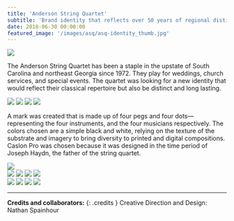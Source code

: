 ```yaml
---
title: 'Anderson String Quartet'
subtitle: 'Brand identity that reflects over 50 years of regional distinction.'
date: 2018-06-30 00:00:00
featured_image: '/images/asq/asq-identity_thumb.jpg'
---
```


![](/images/asq/asq-identity_1.jpg)

The Anderson String Quartet has been a staple in the upstate of South Carolina and northeast Georgia since 1972. They play for weddings, church services, and special events. The quartet was looking for a new identity that would reflect their classical repertoire
but also be distinct and long lasting.

<div class="gallery" data-columns="2">
	<img src="/images/asq/ASQ-primary-logomark.jpg">
	<img src="/images/asq/ASQ-Pattern.png">
	<img src="/images/asq/ASQ-Colors.png">
	<img src="/images/asq/ASQ-Caslon-Specimen.png">
</div>


A mark was created that is made up of four pegs and four dots—representing the four instruments, and the four musicians
respectively. The colors chosen are a simple black and white, relying on the texture of the substrate and imagery to bring diversity to printed and digital compositions. Caslon Pro was chosen because it was designed in the time period of Joseph Haydn, the father of the string quartet.

<img src="/images/asq/asq-identity_2.jpg">

<div class="gallery" data-columns="1">
	<img src="/images/asq/asq-identity_3_a.jpg">
	<img src="/images/asq/asq-identity_3_b.jpg">
	<img src="/images/asq/asq-identity_3_c.jpg">
	<img src="/images/asq/asq-identity_3_d.jpg">
</div>

<div class="gallery" data-columns="2">
	<img src="/images/asq/asq-identity_4.jpg">
	<img src="/images/asq/asq-identity_5.jpg">
	<img src="/images/asq/asq-identity_6.jpg">
	<img src="/images/asq/asq-identity_7.jpg">
</div>

---

**Credits and collaborators:**
{: .credits }
Creative Direction and Design: Nathan Spainhour

